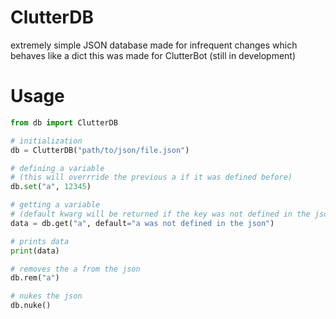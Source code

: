 # ClutterDB
extremely simple JSON database made for infrequent changes which behaves like a dict
this was made for ClutterBot (still in development)
# Usage
```python
from db import ClutterDB

# initialization
db = ClutterDB("path/to/json/file.json")

# defining a variable 
# (this will overrride the previous a if it was defined before)
db.set("a", 12345)

# getting a variable 
# (default kwarg will be returned if the key was not defined in the json)
data = db.get("a", default="a was not defined in the json")

# prints data
print(data)

# removes the a from the json
db.rem("a")

# nukes the json
db.nuke()
```
